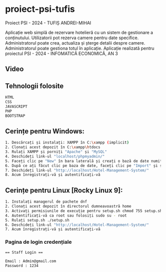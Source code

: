 # proiect-psi-tufis
Proiect PSI - 2024 - TUFIȘ ANDREI-MIHAI

Aplicație web simplă de rezervare hotelieră cu un sistem de gestionare a conținutului. Utilizatorii pot rezerva camere pentru date specifice. Administratorul poate crea, actualiza și șterge detalii despre camere. Administratorul poate gestiona totul în aplicație. Aplicație realizată pentru proiectul PSI - 2024 - INFOMATICĂ ECONOMICĂ, AN 3

## Video
[<!--<a href="https://youtu.be/1D5VmlHG4bQ">Apasă aici-..</a>-->](https://github.com/andreitufis02/proiect-psi-tufis/blob/main/PROIECT-PSI-VIDEOCLIP.mp4)


## Tehnologii folosite

```sh
HTML
CSS
JAVASCRIPT
PHP
BOOTSTRAP 
```

## Cerințe pentru Windows:

```sh
1. Descărcați și instalați: XAMPP în C:\xampp (implicit)
2. Clonați acest depozit în C:\xampp\htdocs
3. Rulați XAMPP și porniți "Apache" și "MySQL"
4. Deschideți link-ul "localhost/phpmyadmin/"
5. Faceți clic pe "New" în bara laterală și creați o bază de date numită "proiect-psi"
6. După ce ați făcut clic pe baza de date, faceți clic pe "Import" și selectați fișierul "proiectpsi.sql"
7. Deschideți link-ul "http://localhost/Hotel-Management-System/"
8. Acum înregistrați-vă și autentificați-vă
```

## Cerințe pentru Linux [Rocky Linux 9]:

```sh
1. Instalați managerul de pachete dnf
2. Clonați acest depozit în directorul dumneavoastră home
3. Activați permisiunile de execuție pentru setup.sh chmod 755 setup.sh
4. Autentificați-vă ca root sau folosiți sudo su - root
5. Rulați setup.sh ./setup.sh
6. Deschideți link-ul "http://localhost/Hotel-Management-System/"
7. Acum înregistrați-vă și autentificați-vă
```


### Pagina de login credențiale

```sh
== Staff Login ==

Email : Admin@gmail.com
Password : 1234
```
